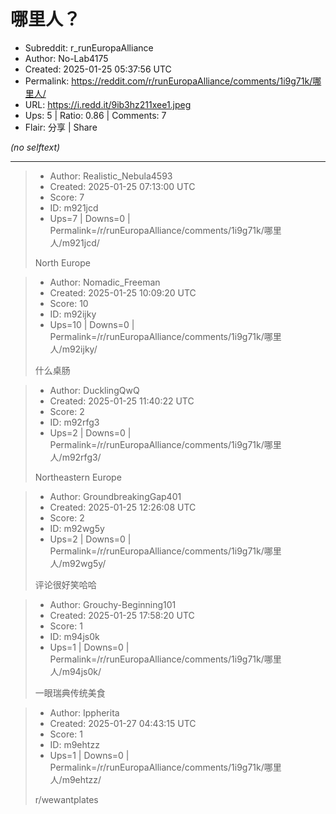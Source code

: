 # 哪里人？

- Subreddit: r_runEuropaAlliance
- Author: No-Lab4175
- Created: 2025-01-25 05:37:56 UTC
- Permalink: https://reddit.com/r/runEuropaAlliance/comments/1i9g71k/哪里人/
- URL: https://i.redd.it/9ib3hz211xee1.jpeg
- Ups: 5 | Ratio: 0.86 | Comments: 7
- Flair: 分享 | Share

_(no selftext)_

---

> - Author: Realistic_Nebula4593
> - Created: 2025-01-25 07:13:00 UTC
> - Score: 7
> - ID: m921jcd
> - Ups=7 | Downs=0 | Permalink=/r/runEuropaAlliance/comments/1i9g71k/哪里人/m921jcd/
>
> North Europe

> - Author: Nomadic_Freeman
> - Created: 2025-01-25 10:09:20 UTC
> - Score: 10
> - ID: m92ijky
> - Ups=10 | Downs=0 | Permalink=/r/runEuropaAlliance/comments/1i9g71k/哪里人/m92ijky/
>
> 什么桌肠

> - Author: DucklingQwQ
> - Created: 2025-01-25 11:40:22 UTC
> - Score: 2
> - ID: m92rfg3
> - Ups=2 | Downs=0 | Permalink=/r/runEuropaAlliance/comments/1i9g71k/哪里人/m92rfg3/
>
> Northeastern Europe

> - Author: GroundbreakingGap401
> - Created: 2025-01-25 12:26:08 UTC
> - Score: 2
> - ID: m92wg5y
> - Ups=2 | Downs=0 | Permalink=/r/runEuropaAlliance/comments/1i9g71k/哪里人/m92wg5y/
>
> 评论很好笑哈哈

> - Author: Grouchy-Beginning101
> - Created: 2025-01-25 17:58:20 UTC
> - Score: 1
> - ID: m94js0k
> - Ups=1 | Downs=0 | Permalink=/r/runEuropaAlliance/comments/1i9g71k/哪里人/m94js0k/
>
> 一眼瑞典传统美食

> - Author: Ippherita
> - Created: 2025-01-27 04:43:15 UTC
> - Score: 1
> - ID: m9ehtzz
> - Ups=1 | Downs=0 | Permalink=/r/runEuropaAlliance/comments/1i9g71k/哪里人/m9ehtzz/
>
> r/wewantplates
